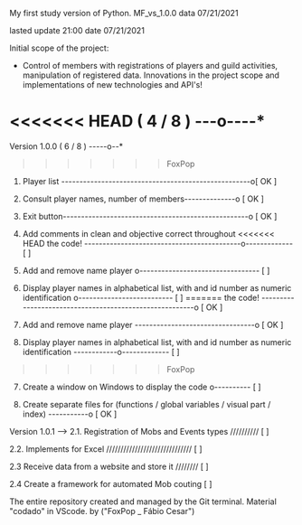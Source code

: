 My first study version of Python.
MF_vs_1.0.0  data 07/21/2021

lasted update 21:00 date 07/21/2021

Initial scope of the project:
- Control of members with registrations of players and guild activities, manipulation of registered data.
Innovations in the project scope and implementations of new technologies and API's!

<<<<<<< HEAD
( 4 / 8 ) ---o----*
=======
Version 1.0.0 ( 6 / 8 ) -----o--*
>>>>>>> FoxPop

1. Player list ----------------------------------------------------o[ OK ]

2. Consult player names, number of members--------------o [ OK ]

3. Exit button---------------------------------------------------o [ OK ]

4. Add comments in clean and objective correct throughout
<<<<<<< HEAD
the code! -------------------------------------------o------------- [ ]

5. Add and remove name player o--------------------------------- [ ]

6. Display player names in alphabetical list, with and
id number as numeric identification o-------------------------- [ ]
=======
the code! --------------------------------------------------------o [ OK ]

5. Add and remove name player ---------------------------------o [ OK ]

6. Display player names in alphabetical list, with and
id number as numeric identification ------------o------------- [ ]
>>>>>>> FoxPop

7. Create a window on Windows to display the code o---------- [ ]

8. Create separate files for
(functions / global variables / visual part / index) -----------o [ OK ]

Version 1.0.1 -->
2.1. Registration of Mobs and Events types ////////// [ ]

2.2. Implements for Excel ////////////////////////////// [ ]

2.3 Receive data from a website and store it //////// [ ]

2.4 Create a framework for automated Mob couting [ ]

The entire repository created and managed by the Git terminal.
Material "codado" in VScode. by ("FoxPop _ Fábio Cesar")

